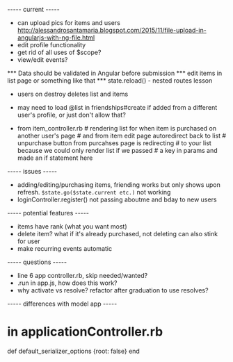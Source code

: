 ----- current -----
+ can upload pics for items and users
  http://alessandrosantamaria.blogspot.com/2015/11/file-upload-in-angularjs-with-ng-file.html
+ edit profile functionality
+ get rid of all uses of $scope?
+ view/edit events?

*** Data should be validated in Angular before submission
*** edit items in list page or something like that
*** state.reload() - nested routes lesson

+ users on destroy deletes list and items
+ may need to load @list in friendships#create if added from a different user's profile, or just don't allow that?

+ from item_controller.rb
        # rendering list for when item is purchased on another user's page
        # and from item edit page autoredirect back to list
        # unpurchase button from purcahses page is redirecting
        # to your list because we could only render list if we passed 
        # a key in params and made an if statement here


----- issues -----
+ adding/editing/purchasing items, friending works but only shows upon refresh. `$state.go($state.current etc.)` not working
+ loginController.register() not passing aboutme and bday to new users


----- potential features -----
+ items have rank (what you want most)
+ delete item? what if it's already purchased, not deleting can also stink for user
+ make recurring events automatic


----- questions -----
+ line 6 app controller.rb, skip needed/wanted?
+ .run in app.js, how does this work?
+ why activate vs resolve?
  refactor after graduation to use resolves?


----- differences with model app -----
# in applicationController.rb  
  def default_serializer_options
    {root: false}
  end 
